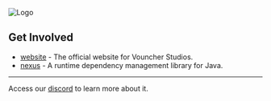 ![Logo](https://i.imgur.com/Kwpngm6.png)

## Get Involved

- [website](https://github.com/vouncherstudios/website) - The official website for Vouncher Studios.
- [nexus](https://github.com/vouncherstudios/nexus) - A runtime dependency management library for Java.

-----
Access our [discord](https://discord.gg/crZaJj9Pgq) to learn more about it.
